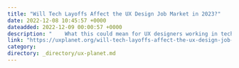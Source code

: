 ```yaml
---
title: "Will Tech Layoffs Affect the UX Design Job Market in 2023?"
date: 2022-12-08 10:45:57 +0000
dateadded: 2022-12-09 00:00:57 +0000
description: "    What this could mean for UX designers working in tech  Continue reading on UX Planet »  "
link: "https://uxplanet.org/will-tech-layoffs-affect-the-ux-design-job-market-in-2023-8bd2d04574b7?source=rss----819cc2aaeee0---4"
category:
directory: _directory/ux-planet.md
---
```

